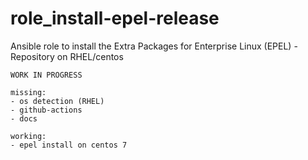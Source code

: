 # role_install-epel-release
Ansible role to install the Extra Packages for Enterprise Linux (EPEL) - Repository on RHEL/centos

```
WORK IN PROGRESS

missing:
- os detection (RHEL)
- github-actions
- docs

working:
- epel install on centos 7
```
